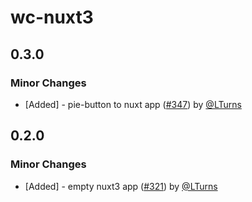 # wc-nuxt3

## 0.3.0

### Minor Changes

- [Added] - pie-button to nuxt app ([#347](https://github.com/justeattakeaway/pie/pull/347)) by [@LTurns](https://github.com/LTurns)

## 0.2.0

### Minor Changes

- [Added] - empty nuxt3 app ([#321](https://github.com/justeattakeaway/pie/pull/321)) by [@LTurns](https://github.com/LTurns)
